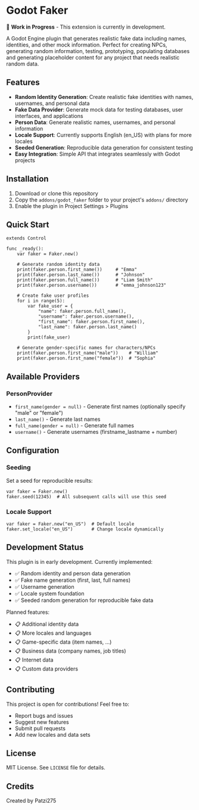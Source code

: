 # Godot Faker

🚧 **Work in Progress** - This extension is currently in development.

A Godot Engine plugin that generates realistic fake data including names, identities, and other mock information. Perfect for creating NPCs, generating random information, testing, prototyping, populating databases and generating placeholder content for any project that needs realistic random data.

## Features

- **Random Identity Generation**: Create realistic fake identities with names, usernames, and personal data
- **Fake Data Provider**: Generate mock data for testing databases, user interfaces, and applications
- **Person Data**: Generate realistic names, usernames, and personal information
- **Locale Support**: Currently supports English (en_US) with plans for more locales
- **Seeded Generation**: Reproducible data generation for consistent testing
- **Easy Integration**: Simple API that integrates seamlessly with Godot projects

## Installation

1. Download or clone this repository
2. Copy the `addons/godot_faker` folder to your project's `addons/` directory
3. Enable the plugin in Project Settings > Plugins

## Quick Start

```gdscript
extends Control

func _ready():
    var faker = Faker.new()
    
    # Generate random identity data
    print(faker.person.first_name())     # "Emma"
    print(faker.person.last_name())      # "Johnson"
    print(faker.person.full_name())      # "Liam Smith"
    print(faker.person.username())       # "emma_johnson123"
    
    # Create fake user profiles
    for i in range(5):
        var fake_user = {
            "name": faker.person.full_name(),
            "username": faker.person.username(),
            "first_name": faker.person.first_name(),
            "last_name": faker.person.last_name()
        }
        print(fake_user)
    
    # Generate gender-specific names for characters/NPCs
    print(faker.person.first_name("male"))    # "William"
    print(faker.person.first_name("female"))  # "Sophia"
```

## Available Providers

### PersonProvider
- `first_name(gender = null)` - Generate first names (optionally specify "male" or "female")
- `last_name()` - Generate last names
- `full_name(gender = null)` - Generate full names
- `username()` - Generate usernames (firstname_lastname + number)

## Configuration

### Seeding
Set a seed for reproducible results:
```gdscript
var faker = Faker.new()
faker.seed(12345)  # All subsequent calls will use this seed
```

### Locale Support
```gdscript
var faker = Faker.new("en_US")  # Default locale
faker.set_locale("en_US")       # Change locale dynamically
```

## Development Status

This plugin is in early development. Currently implemented:
- ✅ Random identity and person data generation
- ✅ Fake name generation (first, last, full names)
- ✅ Username generation
- ✅ Locale system foundation
- ✅ Seeded random generation for reproducible fake data

Planned features:
- 📋 Additional identity data
- 📋 More locales and languages
- 📋 Game-specific data (item names, ...)
- 📋 Business data (company names, job titles)
- 📋 Internet data
- 📋 Custom data providers

## Contributing

This project is open for contributions! Feel free to:
- Report bugs and issues
- Suggest new features
- Submit pull requests
- Add new locales and data sets

## License

MIT License. See `LICENSE` file for details.
## Credits

Created by Patzi275
